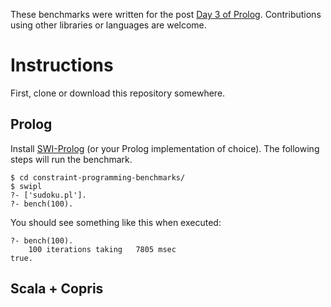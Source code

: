 These benchmarks were written for the post [Day 3 of Prolog](). Contributions using other libraries or languages are welcome.

Instructions
===

First, clone or download this repository somewhere.

Prolog
---

Install [SWI-Prolog](http://www.swi-prolog.org/) (or your Prolog implementation of choice). The following steps will run the benchmark.

    $ cd constraint-programming-benchmarks/
    $ swipl
    ?- ['sudoku.pl'].
    ?- bench(100).

You should see something like this when executed:

    ?- bench(100).
        100 iterations taking   7805 msec
    true.

Scala + Copris
---
